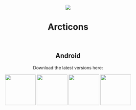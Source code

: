 <div align="center">
  
  [<img src="https://github.com/Arcticons-Team/Arcticons/blob/main/github/arcticons.png">](https://github.com/Arcticons-Team/Arcticons)
  <h1 style="text-align: center;">Arcticons</h1>

  <br>

  ## Android
  Download the latest versions here:
  
  [<img height="100" src="https://github.com/Arcticons-Team/Arcticons/blob/main/github/arcticons.png">](https://arcticons-team.github.io/Arcticons/#dark)
  [<img height="100" src="https://github.com/Arcticons-Team/Arcticons/blob/main/github/arcticons_black.png">](https://arcticons-team.github.io/Arcticons/#light)
  [<img height="100" src="https://github.com/Arcticons-Team/Arcticons/blob/main/github/arcticons_you.png">](https://arcticons-team.github.io/Arcticons/#you)
  [<img height="100" src="https://github.com/Arcticons-Team/Arcticons/blob/main/github/arcticons_day_night.webp">](https://arcticons-team.github.io/Arcticons/#daynight)


</div>
